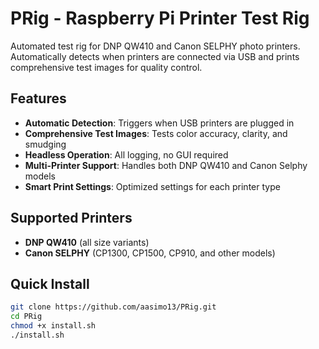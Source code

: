 # PRig - Raspberry Pi Printer Test Rig

Automated test rig for DNP QW410 and Canon SELPHY photo printers. Automatically detects when printers are connected via USB and prints comprehensive test images for quality control.

## Features

- **Automatic Detection**: Triggers when USB printers are plugged in
- **Comprehensive Test Images**: Tests color accuracy, clarity, and smudging
- **Headless Operation**: All logging, no GUI required
- **Multi-Printer Support**: Handles both DNP QW410 and Canon Selphy models
- **Smart Print Settings**: Optimized settings for each printer type

## Supported Printers

- **DNP QW410** (all size variants)
- **Canon SELPHY** (CP1300, CP1500, CP910, and other models)

## Quick Install

```bash
git clone https://github.com/aasimo13/PRig.git
cd PRig
chmod +x install.sh
./install.sh